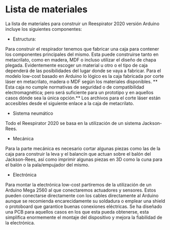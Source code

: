 # Lista de materiales

La lista de materiales para construir un Reespirator 2020 versión Arduino incluye los siguientes componentes:

* Estructura:

Para construir el respirador tenemos que fabricar una caja para contener los componentes principales del mismo. Esta puede construirse tanto en metacrilato, como en madera, MDF o incluso utilizar el diseño de chapa plegada. 
Evidentemente escoger un material u otro o el tipo de caja dependerá de las posibilidades del lugar donde se vaya a fabricar.
Para el modelo low-cost basado en Arduino lo lógico es la caja fabricada por corte láser en metacrilato, madera o MDF según los materiales disponibles. 
** Esta caja no cumple normativas de seguridad o de compatibilidad electromagnética; pero será suficiente para un prototipo y en aquellos casos dónde sea la única opción.**
Los archivos para el corte láser están accesibles desde el siguiente enlace a la caja de metacrilato.

* Sistema neumático

Todo el Reespirator 2020 se basa en la utilización de un sistema Jackson-Rees.

* Mecánica

Para la parte mecánica es necesario cortar algunas piezas como las de la caja para construir la leva y el balancín que actuan sobre el balón del Jackson-Rees, así como imprimir algunas piezas en 3D como la cuna para el balón o la pala/empujador del mismo.

* Electrónica

Para montar la electrónica low-cost partiremos de la utilización de un Arduino Mega 2560 al que conectaremos actuadores y sensores. 
Estos pueden conectarse directamente con los cables directamente al Arduino aunque se recomienda encarecidamente su soldadura o emplear una shield o protoboard que garantice buenas conexiones eléctricas.
Se ha diseñado una PCB para aquellos casos en los que esta pueda obtenerse, esta simplifica enormemente el montaje del dispositivo y mejora la fiabilidad de la electrónica.


